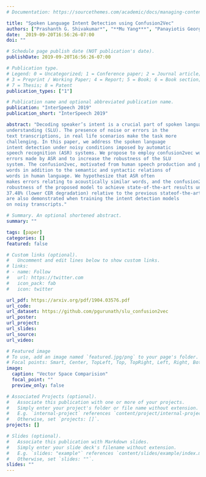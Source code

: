 ```yaml
---
# Documentation: https://sourcethemes.com/academic/docs/managing-content/

title: "Spoken Language Intent Detection using Confusion2Vec"
authors: ["Prashanth G. Shivakumar*", "**Mu Yang***", "Panayiotis Georgiou"]
date:  2019-09-20T16:56:26-07:00
doi: ""

# Schedule page publish date (NOT publication's date).
publishDate: 2019-09-20T16:56:26-07:00

# Publication type.
# Legend: 0 = Uncategorized; 1 = Conference paper; 2 = Journal article;
# 3 = Preprint / Working Paper; 4 = Report; 5 = Book; 6 = Book section;
# 7 = Thesis; 8 = Patent
publication_types: ["1"]

# Publication name and optional abbreviated publication name.
publication: "InterSpeech 2019"
publication_short: "InterSpeech 2019"

abstract: "Decoding speaker’s intent is a crucial part of spoken language
understanding (SLU). The presence of noise or errors in the
text transcriptions, in real life scenarios make the task more
challenging. In this paper, we address the spoken language
intent detection under noisy conditions imposed by automatic
speech recognition (ASR) systems. We propose to employ confusion2vec word feature representation to compensate for the
errors made by ASR and to increase the robustness of the SLU
system. The confusion2vec, motivated from human speech production and perception, models acoustic relationships between
words in addition to the semantic and syntactic relations of
words in human language. We hypothesize that ASR often
makes errors relating to acoustically similar words, and the confusion2vec with inherent model of acoustic relationships between words is able to compensate for the errors. We demonstrate through experiments on the ATIS benchmark dataset, the
robustness of the proposed model to achieve state-of-the-art results under noisy ASR conditions. Our system reduces classification error rate (CER) by 20.84% and improves robustness by
37.48% (lower CER degradation) relative to the previous stateof-the-art going from clean to noisy transcripts. Improvements
are also demonstrated when training the intent detection models
on noisy transcripts."

# Summary. An optional shortened abstract.
summary: ""

tags: [paper]
categories: []
featured: false

# Custom links (optional).
#   Uncomment and edit lines below to show custom links.
# links:
# - name: Follow
#   url: https://twitter.com
#   icon_pack: fab
#   icon: twitter

url_pdf: https://arxiv.org/pdf/1904.03576.pdf
url_code:
url_dataset: https://github.com/pgurunath/slu_confusion2vec
url_poster:
url_project:
url_slides:
url_source:
url_video:

# Featured image
# To use, add an image named `featured.jpg/png` to your page's folder. 
# Focal points: Smart, Center, TopLeft, Top, TopRight, Left, Right, BottomLeft, Bottom, BottomRight.
image:
  caption: "Vector Space Comparision"
  focal_point: ""
  preview_only: false

# Associated Projects (optional).
#   Associate this publication with one or more of your projects.
#   Simply enter your project's folder or file name without extension.
#   E.g. `internal-project` references `content/project/internal-project/index.md`.
#   Otherwise, set `projects: []`.
projects: []

# Slides (optional).
#   Associate this publication with Markdown slides.
#   Simply enter your slide deck's filename without extension.
#   E.g. `slides: "example"` references `content/slides/example/index.md`.
#   Otherwise, set `slides: ""`.
slides: ""
---
```

